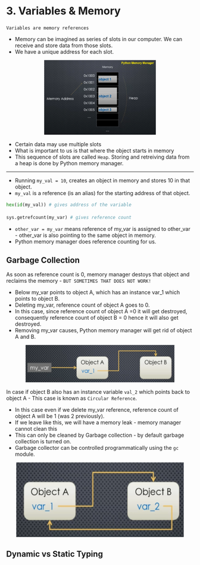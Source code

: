 # 3. Variables & Memory

`Variables are memory references`

- Memory can be imagined as series of slots in our computer. We can receive and store data from those slots.
- We have a unique address for each slot. 


<center>
<img src="image.png" alt="Example Image" width="300" height="200">
</center>

- Certain data may use multiple slots
- What is important to us is that where the object starts in memory
- This sequence of slots are called `Heap`. Storing and retreiving data from a heap is done by Python memory manager.

---
- Running `my_val = 10`, creates an object in memory and stores 10 in that object.
- `my_val` is a reference (is an alias) for the starting address of that object.
```python
hex(id(my_val)) # gives address of the variable 

sys.getrefcount(my_var) # gives reference count
```

- `other_var = my_var` means reference of my_var is assigned to other_var - other_var is also pointing to the same object in memory.
- Python memory manager does reference counting for us.

## Garbage Collection
As soon as reference count is 0, memory manager destoys that object and reclaims the memory - `BUT SOMETIMES THAT DOES NOT WORK!`

- Below my_var points to object A, which has an instance var_1 which points to object B.
- Deleting my_var, reference count of object A goes to 0.
- In this case, since reference count of object A =0 it will get destroyed, consequently reference count of object B = 0 hence it will also get destroyed.
- Removing my_var causes, Python memory manager will get rid of object A and B.

<center>
<img src="image-1.png" alt="Example Image" width="400" height="100">
</center>

In case if object B also has an instance variable `val_2` which points back to object A - This case is known as `Circular Reference`.
- In this case even if we delete my_var reference, reference count of object A will be 1 (was 2 previously).
- If we leave like this, we will have a memory leak - memory manager cannot clean this
- This can only be cleaned by Garbage collection - by default garbage collection is turned on.
- Garbage collector can be controlled programmatically using the `gc` module.

<center>
<img src="image-2.png" alt="Example Image" width="450" height="200">
</center>

## Dynamic vs Static Typing
